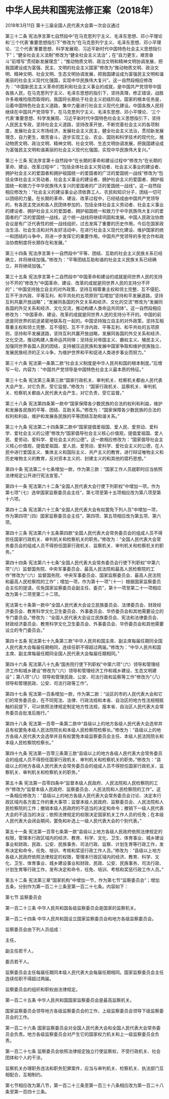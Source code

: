 # 中华人民共和国宪法修正案（2018年）

2018年3月11日 第十三届全国人民代表大会第一次会议通过

第三十二条 宪法序言第七自然段中“在马克思列宁主义、毛泽东思想、邓小平理论和‘三个代表’重要思想指引下”修改为“在马克思列宁主义、毛泽东思想、邓小平理论、‘三个代表’重要思想、科学发展观、习近平新时代中国特色社会主义思想指引下”；“健全社会主义法制”修改为“健全社会主义法治”；在“自力更生，艰苦奋斗”前增写“贯彻新发展理念”；“推动物质文明、政治文明和精神文明协调发展，把我国建设成为富强、民主、文明的社会主义国家”修改为“推动物质文明、政治文明、精神文明、社会文明、生态文明协调发展，把我国建设成为富强民主文明和谐美丽的社会主义现代化强国，实现中华民族伟大复兴”。这一自然段相应修改为：“中国新民主主义革命的胜利和社会主义事业的成就，是中国共产党领导中国各族人民，在马克思列宁主义、毛泽东思想的指引下，坚持真理，修正错误，战胜许多艰难险阻而取得的。我国将长期处于社会主义初级阶段。国家的根本任务是，沿着中国特色社会主义道路，集中力量进行社会主义现代化建设。中国各族人民将继续在中国共产党领导下，在马克思列宁主义、毛泽东思想、邓小平理论、‘三个代表’重要思想、科学发展观、习近平新时代中国特色社会主义思想指引下，坚持人民民主专政，坚持社会主义道路，坚持改革开放，不断完善社会主义的各项制度，发展社会主义市场经济，发展社会主义民主，健全社会主义法治，贯彻新发展理念，自力更生，艰苦奋斗，逐步实现工业、农业、国防和科学技术的现代化，推动物质文明、政治文明、精神文明、社会文明、生态文明协调发展，把我国建设成为富强民主文明和谐美丽的社会主义现代化强国，实现中华民族伟大复兴。”

第三十三条 宪法序言第十自然段中“在长期的革命和建设过程中”修改为“在长期的革命、建设、改革过程中”；“包括全体社会主义劳动者、社会主义事业的建设者、拥护社会主义的爱国者和拥护祖国统一的爱国者的广泛的爱国统一战线”修改为“包括全体社会主义劳动者、社会主义事业的建设者、拥护社会主义的爱国者、拥护祖国统一和致力于中华民族伟大复兴的爱国者的广泛的爱国统一战线”。这一自然段相应修改为：“社会主义的建设事业必须依靠工人、农民和知识分子，团结一切可以团结的力量。在长期的革命、建设、改革过程中，已经结成由中国共产党领导的，有各民主党派和各人民团体参加的，包括全体社会主义劳动者、社会主义事业的建设者、拥护社会主义的爱国者、拥护祖国统一和致力于中华民族伟大复兴的爱国者的广泛的爱国统一战线，这个统一战线将继续巩固和发展。中国人民政治协商会议是有广泛代表性的统一战线组织，过去发挥了重要的历史作用，今后在国家政治生活、社会生活和对外友好活动中，在进行社会主义现代化建设、维护国家的统一和团结的斗争中，将进一步发挥它的重要作用。中国共产党领导的多党合作和政治协商制度将长期存在和发展。”

第三十四条 宪法序言第十一自然段中“平等、团结、互助的社会主义民族关系已经确立，并将继续加强。”修改为：“平等团结互助和谐的社会主义民族关系已经确立，并将继续加强。”

第三十五条 宪法序言第十二自然段中“中国革命和建设的成就是同世界人民的支持分不开的”修改为“中国革命、建设、改革的成就是同世界人民的支持分不开的”；“中国坚持独立自主的对外政策，坚持互相尊重主权和领土完整、互不侵犯、互不干涉内政、平等互利、和平共处的五项原则”后增加“坚持和平发展道路，坚持互利共赢开放战略”；“发展同各国的外交关系和经济、文化的交流”修改为“发展同各国的外交关系和经济、文化交流，推动构建人类命运共同体”。这一自然段相应修改为：“中国革命、建设、改革的成就是同世界人民的支持分不开的。中国的前途是同世界的前途紧密地联系在一起的。中国坚持独立自主的对外政策，坚持互相尊重主权和领土完整、互不侵犯、互不干涉内政、平等互利、和平共处的五项原则，坚持和平发展道路，坚持互利共赢开放战略，发展同各国的外交关系和经济、文化交流，推动构建人类命运共同体；坚持反对帝国主义、霸权主义、殖民主义，加强同世界各国人民的团结，支持被压迫民族和发展中国家争取和维护民族独立、发展民族经济的正义斗争，为维护世界和平和促进人类进步事业而努力。”

第三十六条 宪法第一条第二款“社会主义制度是中华人民共和国的根本制度。”后增写一句，内容为：“中国共产党领导是中国特色社会主义最本质的特征。”

第三十七条 宪法第三条第三款“国家行政机关、审判机关、检察机关都由人民代表大会产生，对它负责，受它监督。”修改为：“国家行政机关、监察机关、审判机关、检察机关都由人民代表大会产生，对它负责，受它监督。”

第三十八条 宪法第四条第一款中“国家保障各少数民族的合法的权利和利益，维护和发展各民族的平等、团结、互助关系。”修改为：“国家保障各少数民族的合法的权利和利益，维护和发展各民族的平等团结互助和谐关系。”

第三十九条 宪法第二十四条第二款中“国家提倡爱祖国、爱人民、爱劳动、爱科学、爱社会主义的公德”修改为“国家倡导社会主义核心价值观，提倡爱祖国、爱人民、爱劳动、爱科学、爱社会主义的公德”。这一款相应修改为：“国家倡导社会主义核心价值观，提倡爱祖国、爱人民、爱劳动、爱科学、爱社会主义的公德，在人民中进行爱国主义、集体主义和国际主义、共产主义的教育，进行辩证唯物主义和历史唯物主义的教育，反对资本主义的、封建主义的和其他的腐朽思想。”

第四十条 宪法第二十七条增加一款，作为第三款：“国家工作人员就职时应当依照法律规定公开进行宪法宣誓。”

第四十一条 宪法第六十二条“全国人民代表大会行使下列职权”中增加一项，作为第七项“（七）选举国家监察委员会主任”，第七项至第十五项相应改为第八项至第十六项。

第四十二条 宪法第六十三条“全国人民代表大会有权罢免下列人员”中增加一项，作为第四项“（四）国家监察委员会主任”，第四项、第五项相应改为第五项、第六项。

第四十三条 宪法第六十五条第四款“全国人民代表大会常务委员会的组成人员不得担任国家行政机关、审判机关和检察机关的职务。”修改为：“全国人民代表大会常务委员会的组成人员不得担任国家行政机关、监察机关、审判机关和检察机关的职务。”

第四十四条 宪法第六十七条“全国人民代表大会常务委员会行使下列职权”中第六项“（六）监督国务院、中央军事委员会、最高人民法院和最高人民检察院的工作”修改为“（六）监督国务院、中央军事委员会、国家监察委员会、最高人民法院和最高人民检察院的工作”；增加一项，作为第十一项“（十一）根据国家监察委员会主任的提请，任免国家监察委员会副主任、委员”，第十一项至第二十一项相应改为第十二项至第二十二项。

宪法第七十条第一款中“全国人民代表大会设立民族委员会、法律委员会、财政经济委员会、教育科学文化卫生委员会、外事委员会、华侨委员会和其他需要设立的专门委员会。”修改为：“全国人民代表大会设立民族委员会、宪法和法律委员会、财政经济委员会、教育科学文化卫生委员会、外事委员会、华侨委员会和其他需要设立的专门委员会。”

第四十五条 宪法第七十九条第三款“中华人民共和国主席、副主席每届任期同全国人民代表大会每届任期相同，连续任职不得超过两届。”修改为：“中华人民共和国主席、副主席每届任期同全国人民代表大会每届任期相同。”

第四十六条 宪法第八十九条“国务院行使下列职权”中第六项“（六）领导和管理经济工作和城乡建设”修改为“（六）领导和管理经济工作和城乡建设、生态文明建设”；第八项“（八）领导和管理民政、公安、司法行政和监察等工作”修改为“（八）领导和管理民政、公安、司法行政等工作”。

第四十七条 宪法第一百条增加一款，作为第二款：“设区的市的人民代表大会和它们的常务委员会，在不同宪法、法律、行政法规和本省、自治区的地方性法规相抵触的前提下，可以依照法律规定制定地方性法规，报本省、自治区人民代表大会常务委员会批准后施行。”

第四十八条 宪法第一百零一条第二款中“县级以上的地方各级人民代表大会选举并且有权罢免本级人民法院院长和本级人民检察院检察长。”修改为：“县级以上的地方各级人民代表大会选举并且有权罢免本级监察委员会主任、本级人民法院院长和本级人民检察院检察长。”

第四十九条 宪法第一百零三条第三款“县级以上的地方各级人民代表大会常务委员会的组成人员不得担任国家行政机关、审判机关和检察机关的职务。”修改为：“县级以上的地方各级人民代表大会常务委员会的组成人员不得担任国家行政机关、监察机关、审判机关和检察机关的职务。”

第五十条 宪法第一百零四条中“监督本级人民政府、人民法院和人民检察院的工作”修改为“监督本级人民政府、监察委员会、人民法院和人民检察院的工作”。这一条相应修改为：“县级以上的地方各级人民代表大会常务委员会讨论、决定本行政区域内各方面工作的重大事项；监督本级人民政府、监察委员会、人民法院和人民检察院的工作；撤销本级人民政府的不适当的决定和命令；撤销下一级人民代表大会的不适当的决议；依照法律规定的权限决定国家机关工作人员的任免；在本级人民代表大会闭会期间，罢免和补选上一级人民代表大会的个别代表。”

第五十一条 宪法第一百零七条第一款“县级以上地方各级人民政府依照法律规定的权限，管理本行政区域内的经济、教育、科学、文化、卫生、体育事业、城乡建设事业和财政、民政、公安、民族事务、司法行政、监察、计划生育等行政工作，发布决定和命令，任免、培训、考核和奖惩行政工作人员。”修改为：“县级以上地方各级人民政府依照法律规定的权限，管理本行政区域内的经济、教育、科学、文化、卫生、体育事业、城乡建设事业和财政、民政、公安、民族事务、司法行政、计划生育等行政工作，发布决定和命令，任免、培训、考核和奖惩行政工作人员。”

第五十二条 宪法第三章“国家机构”中增加一节，作为第七节“监察委员会”；增加五条，分别作为第一百二十三条至第一百二十七条。内容如下：

第七节 监察委员会

第一百二十三条 中华人民共和国各级监察委员会是国家的监察机关。

第一百二十四条 中华人民共和国设立国家监察委员会和地方各级监察委员会。

监察委员会由下列人员组成：

主任，

副主任若干人，

委员若干人。

监察委员会主任每届任期同本级人民代表大会每届任期相同。国家监察委员会主任连续任职不得超过两届。

监察委员会的组织和职权由法律规定。

第一百二十五条 中华人民共和国国家监察委员会是最高监察机关。

国家监察委员会领导地方各级监察委员会的工作，上级监察委员会领导下级监察委员会的工作。

第一百二十六条 国家监察委员会对全国人民代表大会和全国人民代表大会常务委员会负责。地方各级监察委员会对产生它的国家权力机关和上一级监察委员会负责。

第一百二十七条 监察委员会依照法律规定独立行使监察权，不受行政机关、社会团体和个人的干涉。

监察机关办理职务违法和职务犯罪案件，应当与审判机关、检察机关、执法部门互相配合，互相制约。

第七节相应改为第八节，第一百二十三条至第一百三十八条相应改为第一百二十八条至第一百四十三条。
